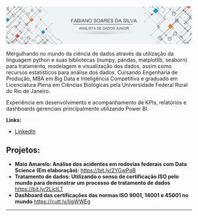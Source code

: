 
<p align="center">
  <img src="banner.jpg" >
</p>

Mergulhando no mundo da ciência de dados através da utilização da linguagem python e suas bibliotecas (numpy, pandas, matplotlib, seaborn) para tratamento, modelagem e visualização dos dados, assim como recursos estatísticos para análise dos dados. Cursando Engenharia de Produção, MBA em Big Data e Inteligência Competitiva e graduado em Licenciatura Plena em Ciências Biológicas pela Universidade Federal Rural do Rio de Janeiro.

Experiência em desenvolvimento e acompanhamento de KPIs, relatórios e dashboards gerenciais principalmente utilizando Power BI.

**Links:**
* [LinkedIn](https://www.linkedin.com/in/fabiano-soares-da-silva-b312233a/)



## Projetos:

* **Maio Amarelo: Análise dos acidentes em rodovias federais com Data Science (Em elaboração):** https://bit.ly/2YGwPqB
* **Tratamento de dados: Utilizando o senso de certificação ISO pelo mundo para demonstrar um processo de tratamento de dados** https://bit.ly/2LicILT
* **Dashboard das certificações das normas ISO 9001, 14001 e 45001 no mundo** https://cutt.ly/IjgWWEg
---

